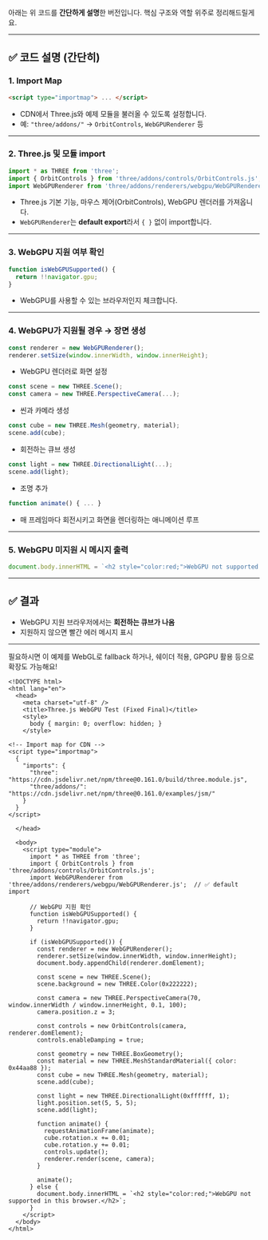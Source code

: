 아래는 위 코드를 **간단하게 설명**한 버전입니다. 핵심 구조와 역할 위주로 정리해드릴게요.

---

## ✅ 코드 설명 (간단히)

### 1. **Import Map**
```html
<script type="importmap"> ... </script>
```
- CDN에서 Three.js와 예제 모듈을 불러올 수 있도록 설정합니다.
- 예: `"three/addons/"` → `OrbitControls`, `WebGPURenderer` 등

---

### 2. **Three.js 및 모듈 import**
```js
import * as THREE from 'three';
import { OrbitControls } from 'three/addons/controls/OrbitControls.js';
import WebGPURenderer from 'three/addons/renderers/webgpu/WebGPURenderer.js';
```
- Three.js 기본 기능, 마우스 제어(OrbitControls), WebGPU 렌더러를 가져옵니다.
- `WebGPURenderer`는 **default export**라서 `{ }` 없이 import합니다.

---

### 3. **WebGPU 지원 여부 확인**
```js
function isWebGPUSupported() {
  return !!navigator.gpu;
}
```
- WebGPU를 사용할 수 있는 브라우저인지 체크합니다.

---

### 4. **WebGPU가 지원될 경우 → 장면 생성**
```js
const renderer = new WebGPURenderer();
renderer.setSize(window.innerWidth, window.innerHeight);
```
- WebGPU 렌더러로 화면 설정

```js
const scene = new THREE.Scene();
const camera = new THREE.PerspectiveCamera(...);
```
- 씬과 카메라 생성

```js
const cube = new THREE.Mesh(geometry, material);
scene.add(cube);
```
- 회전하는 큐브 생성

```js
const light = new THREE.DirectionalLight(...);
scene.add(light);
```
- 조명 추가

```js
function animate() { ... }
```
- 매 프레임마다 회전시키고 화면을 렌더링하는 애니메이션 루프

---

### 5. **WebGPU 미지원 시 메시지 출력**
```js
document.body.innerHTML = `<h2 style="color:red;">WebGPU not supported ...</h2>`;
```

---

## ✅ 결과
- WebGPU 지원 브라우저에서는 **회전하는 큐브가 나옴**
- 지원하지 않으면 빨간 에러 메시지 표시

---

필요하시면 이 예제를 WebGL로 fallback 하거나, 쉐이더 적용, GPGPU 활용 등으로 확장도 가능해요!

```
<!DOCTYPE html>
<html lang="en">
  <head>
    <meta charset="utf-8" />
    <title>Three.js WebGPU Test (Fixed Final)</title>
    <style>
      body { margin: 0; overflow: hidden; }
    </style>

<!-- Import map for CDN -->
<script type="importmap">
  {
    "imports": {
      "three": "https://cdn.jsdelivr.net/npm/three@0.161.0/build/three.module.js",
      "three/addons/": "https://cdn.jsdelivr.net/npm/three@0.161.0/examples/jsm/"
    }
  }
</script>

  </head>

  <body>
    <script type="module">
      import * as THREE from 'three';
      import { OrbitControls } from 'three/addons/controls/OrbitControls.js';
      import WebGPURenderer from 'three/addons/renderers/webgpu/WebGPURenderer.js';  // ✅ default import

      // WebGPU 지원 확인
      function isWebGPUSupported() {
        return !!navigator.gpu;
      }

      if (isWebGPUSupported()) {
        const renderer = new WebGPURenderer();
        renderer.setSize(window.innerWidth, window.innerHeight);
        document.body.appendChild(renderer.domElement);

        const scene = new THREE.Scene();
        scene.background = new THREE.Color(0x222222);

        const camera = new THREE.PerspectiveCamera(70, window.innerWidth / window.innerHeight, 0.1, 100);
        camera.position.z = 3;

        const controls = new OrbitControls(camera, renderer.domElement);
        controls.enableDamping = true;

        const geometry = new THREE.BoxGeometry();
        const material = new THREE.MeshStandardMaterial({ color: 0x44aa88 });
        const cube = new THREE.Mesh(geometry, material);
        scene.add(cube);

        const light = new THREE.DirectionalLight(0xffffff, 1);
        light.position.set(5, 5, 5);
        scene.add(light);

        function animate() {
          requestAnimationFrame(animate);
          cube.rotation.x += 0.01;
          cube.rotation.y += 0.01;
          controls.update();
          renderer.render(scene, camera);
        }

        animate();
      } else {
        document.body.innerHTML = `<h2 style="color:red;">WebGPU not supported in this browser.</h2>`;
      }
    </script>
  </body>
</html>
```
